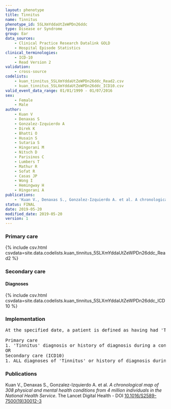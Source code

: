 ```yaml
---
layout: phenotype
title: Tinnitus
name: Tinnitus
phenotype_id: 5SLXmYddaUtZeWPDn26ddc 
type: Disease or Syndrome
group: Ear
data_sources: 
    - Clinical Practice Research Datalink GOLD
    - Hospital Episode Statistics
clinical_terminologies: 
    - ICD-10
    - Read Version 2
validation: 
    - cross-source
codelists: 
    - kuan_tinnitus_5SLXmYddaUtZeWPDn26ddc_Read2.csv
    - kuan_tinnitus_5SLXmYddaUtZeWPDn26ddc_ICD10.csv
valid_event_data_range: 01/01/1999 - 01/07/2016
sex: 
    - Female
    - Male
author: 
    - Kuan V
    - Denaxas S
    - Gonzalez-Izquierdo A
    - Direk K
    - Bhatti O
    - Husain S
    - Sutaria S
    - Hingorani M
    - Nitsch D
    - Parisinos C
    - Lumbers T
    - Mathur R
    - Sofat R
    - Casas JP
    - Wong I
    - Hemingway H
    - Hingorani A
publications: 
    - 'Kuan V., Denaxas S., Gonzalez-Izquierdo A. et al. A chronological map of 308 physical and mental health conditions from 4 million individuals in the National Health Service. The Lancet Digital Health - DOI: 10.1016/S2589-7500(19)30012-3' 
status: FINAL
date: 2019-05-20
modified_date: 2019-05-20
version: 1
---
```

### Primary care 
{% include csv.html csvdata=site.data.codelists.kuan_tinnitus_5SLXmYddaUtZeWPDn26ddc_Read2 %}
### Secondary care 
#### Diagnoses 
{% include csv.html csvdata=site.data.codelists.kuan_tinnitus_5SLXmYddaUtZeWPDn26ddc_ICD10 %}
### Implementation 
<pre>At the specified date, a patient is defined as having had 'Tinnitus' IF they meet the criteria for any of the following on or before the specified date. The earliest date on which the individual meets any of the following criteria on or before the specified date is defined as the first event date:

Primary care
1. 'Tinnitus' diagnosis or history of diagnosis during a consultation 
OR
Secondary care (ICD10)
1. ALL diagnoses of 'Tinnitus' or history of diagnosis during a hospitalization</pre> 
 
### Publications 
Kuan V., Denaxas S., Gonzalez-Izquierdo A. et al. _A chronological map of 308 physical and mental health conditions from 4 million individuals in the National Health Service_. The Lancet Digital Health - DOI <a href='https://www.thelancet.com/journals/landig/article/PIIS2589-7500(19)30012-3/fulltext'>10.1016/S2589-7500(19)30012-3</a>